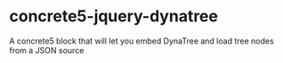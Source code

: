 concrete5-jquery-dynatree
=========================

A concrete5 block that will let you embed DynaTree and load tree nodes from a JSON source